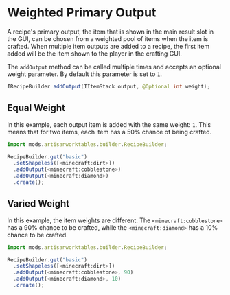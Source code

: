 # Weighted Primary Output

A recipe's primary output, the item that is shown in the main result slot in the GUI, can be chosen from a weighted pool of items when the item is crafted. When multiple item outputs are added to a recipe, the first item added will be the item shown to the player in the crafting GUI. 

The `addOutput` method can be called multiple times and accepts an optional weight parameter. By default this parameter is set to `1`.

```java
IRecipeBuilder addOutput(IItemStack output, @Optional int weight);
```

## Equal Weight

In this example, each output item is added with the same weight: `1`. This means that for two items, each item has a 50% chance of being crafted.

```js
import mods.artisanworktables.builder.RecipeBuilder;

RecipeBuilder.get("basic")
  .setShapeless([<minecraft:dirt>])
  .addOutput(<minecraft:cobblestone>)
  .addOutput(<minecraft:diamond>)
  .create();
```

## Varied Weight

In this example, the item weights are different. The `<minecraft:cobblestone>` has a 90% chance to be crafted, while the `<minecraft:diamond>` has a 10% chance to be crafted.

```js
import mods.artisanworktables.builder.RecipeBuilder;

RecipeBuilder.get("basic")
  .setShapeless([<minecraft:dirt>])
  .addOutput(<minecraft:cobblestone>, 90)
  .addOutput(<minecraft:diamond>, 10)
  .create();
```
